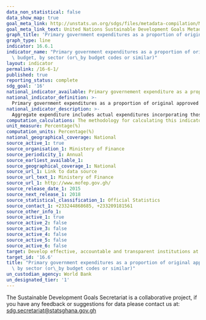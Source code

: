 ```yaml
---
data_non_statistical: false
data_show_map: true
goal_meta_link: http://unstats.un.org/sdgs/files/metadata-compilation/Metadata-Goal-16.pdf
goal_meta_link_text: United Nations Sustainable Development Goals Metadata (pdf 1361kB)
graph_title: 'Primary government expenditures as a proportion of original approved budget, by sector'
graph_type: line
indicator: 16.6.1
indicator_name: "Primary government expenditures as a proportion of original approved\
  \ budget, by sector (or\_by budget codes or similar)"
layout: indicator
permalink: /16-6-1/
published: true
reporting_status: complete
sdg_goal: '16'
national_indicator_available: Primary governement expenditure as a proportion of approved budget
national_indicator_definition: >- 
  Primary government expenditures as a proportion of original approved budget. This indicator measures the extent to which aggregate budget expenditure outturn reflects the amount originally approved, as defined in government budget documentation and fiscal reports. The coverage is budgetary central government (BCG) and the time period covered is the last three completed fiscal years.
national_indicator_description: >- 
  Aggregate expenditure includes actual expenditures incorporating those incurred as a result of unplanned or exceptional events—for example, armed conflicts or natural disasters. Expenditures financed by windfall revenues, including privatization, should be included and noted in the supporting fiscal tables and narrative. Expenditures financed externally by loans or grants should be included, if covered by the budget, along with contingency vote(s) and interest on debt
computation_calculations: The methodology for calculating this indicator is provided in a spreadsheet (titled “En PI-1 and PI-2 Exp Calculation-Feb 1 2016 (xls)”) on the PEFA website (http://www.pefa.org/en/content/pefa-2016framework). It is also detailed in part 2 of the document (“Framework for assessing public financial management”) (https://www.pefa.org/sites/pefa.org/files/attachments/PEFA%20Framework_English.pdf). Scoring is at the heart of the indicator. A country is scored separately on a four-point ordinal scale: A, B, C, or D, according to precise criteria (A) Aggregate expenditure outturn was between (95%) and (105%) of the approved aggregate budgeted expenditure in at least two of the last three years. (B) Aggregate expenditure outturn was between (90%) and (110%) of the approved aggregate budgeted expenditure in at least two of the last three years. (C Aggregate expenditure outturn was between (85%) and (115%) of the approved aggregate budgeted expenditure in at least two of the last three years. (D) Performance is less than required for a C score
unit_measure: Percentage(%)
computation_units: Percentage(%)
national_geographical_coverage: National
source_active_1: true
source_organisation_1: Ministery of Finance
source_periodicity_1: Annual
source_earliest_available_1:
source_geographical_coverage_1: National
source_url_1: Link to data source
source_url_text_1: Ministery of Finance
source_url_1: http://www.mofep.gov.gh/
source_release_date_1: 2015
source_next_release_1: 2018
source_statistical_classification_1: Official Statistics
source_contact_1: +233244868685, +233209181561
source_other_info_1:
source_active_1: true
source_active_2: false
source_active_3: false
source_active_4: false
source_active_5: false
source_active_6: false
target: Develop effective, accountable and transparent institutions at all levels
target_id: '16.6'
title: "Primary government expenditures as a proportion of original approved budget,\
  \ by sector (or\_by budget codes or similar)"
un_custodian_agency: World Bank
un_designated_tier: '1'
---
```


The Sustainable Development Goals Secretariat is a collaborative project, if you have any feedback or suggestions for data please contact us at: sdg.secretariat@statsghana.gov.gh
